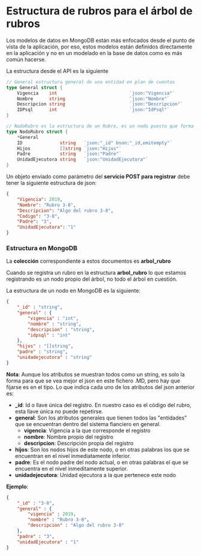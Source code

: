 # Estructura de rubros para el árbol de rubros
Los modelos de datos en MongoDB están más enfocados desde el punto de vista de la aplicación, por eso, estos modelos están  definidos directamente en la aplicación y no en un modelado en la base de datos como es más común hacerse.

La estructura desde el API es la siguiente

```go
// General estructura general de una entidad en plan de cuentas
type General struct {
	Vigencia    int                           `json:"Vigencia"`
	Nombre      string                        `json:"Nombre"`
	Descripcion string                        `json:"Descripcion"`
	IDPsql      int                           `json:"IdPsql"`
}

// NodoRubro es la estructura de un Rubro, es un nodo puesto que forma parte del árbol
type NodoRubro struct {
	*General
	ID              string   `json:"_id" bson:"_id,omitempty"`
	Hijos           []string `json:"Hijos"`
	Padre           string   `json:"Padre"`
	UnidadEjecutora string   `json:"UnidadEjecutora"`
}
```

Un objeto enviado como parámetro del **servicio POST para registrar** debe tener la siguiente estructura de json:
```json
{
	"Vigencia": 2019,
	"Nombre": "Rubro 3-8",
	"Descripcion": "Algo del rubro 3-8",
	"Codigo": "3-8",
	"Padre": "3",
	"UnidadEjecutora": "1"
}
```

### Estructura en MongoDB

La **colección** correspondiente a estos documentos es **arbol_rubro**

Cuando se registra un rubro en la estructura **arbol_rubro** lo que estamos registrando es un nodo propio del árbol, no todo el árbol en cuestión.

La estructura de un nodo en MongoDB es la siguiente:
```json
{ 
    "_id" : "string", 
    "general" : {
        "vigencia" : "int", 
        "nombre" : "string", 
        "descripcion" : "string", 
        "idpsql" : "int"
    }, 
    "hijos" : "[]string", 
    "padre" : "string", 
    "unidadejecutora" : "string"
}
```
__Nota__: Aunque los atributos se muestran todos como un string, es solo la forma para que se vea mejor el json en este fichero .MD, pero hay que fijarse es en el tipo.
Lo que indica cada uno de los atributos del json anterior es:
* **_id**: Id o llave única del registro. En nuestro caso es el código del rubro, esta llave única no puede repetirse.
* **general**: Son los atributos generales que tienen todos las "entidades" que se encuentran dentro del sistema fianciero en general.
  * **vigencia**: Vigencia a la que corresponde el registro
  * **nombre**: Nombre propio del registro
  * **descripcion**: Descripción propia del registro
* **hijos**: Son los nodos hijos de este nodo, o en otras palabras los que se encuentran en el nivel inmediatamente inferior.
* **padre**: Es el nodo padre del nodo actual, o en otras palabras el que se encuentra en el nivel inmeditamente superior.
* **unidadejecutora**: Unidad ejecutora a la que pertenece este nodo

**Ejemplo**:
```json
{ 
    "_id" : "3-8", 
    "general" : {
        "vigencia" : 2019, 
        "nombre" : "Rubro 3-8", 
        "descripcion" : "Algo del rubro 3-8"
    }, 
    "padre" : "3", 
    "unidadEjecutora" : "1"
}
```
